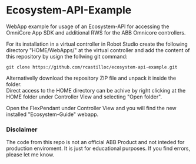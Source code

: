 <h1>Ecosystem-API-Example</h1>
WebApp example for usage of an Ecosystem-API for accessing the OmniCore App SDK and additional RWS for the ABB Omnicore controllers.

For its installation in a virtual controller in Robot Studio create the following directory "HOME/WebApps/" at the virtual controller and add the content of this repository by usign the follwing git command:

```
git clone https://github.com/rcastilloc/ecosystem-api-example.git
```

Alternativelly download the repository ZIP file and unpack it inside the folder. </br>
Direct access to the HOME directory can be achive by right clicking at the HOME folder under Controller View and selecting "Open folder".

Open the FlexPendant under Controller View and you will find the new installed "Ecosystem-Guide" webapp.

<h3>Disclaimer</h3>
The code from this repo is not an official ABB Product and not inteded for production enviroment. It is just for educational purposes.
If you find errors, please let me know.
